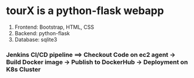 
# tourX is a python-flask webapp 
1. Frontend: Bootstrap, HTML, CSS
2. Backend: python-flask
3. Database: sqlite3

### Jenkins CI/CD pipeline ==> Checkout Code on ec2 agent -> Build Docker image -> Publish to DockerHub -> Deployment on K8s Cluster